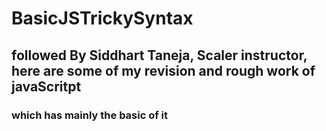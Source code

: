 # BasicJSTrickySyntax

## followed By Siddhart Taneja, Scaler instructor, here are some of my revision and rough work of javaScritpt
### which has mainly the basic of it 
